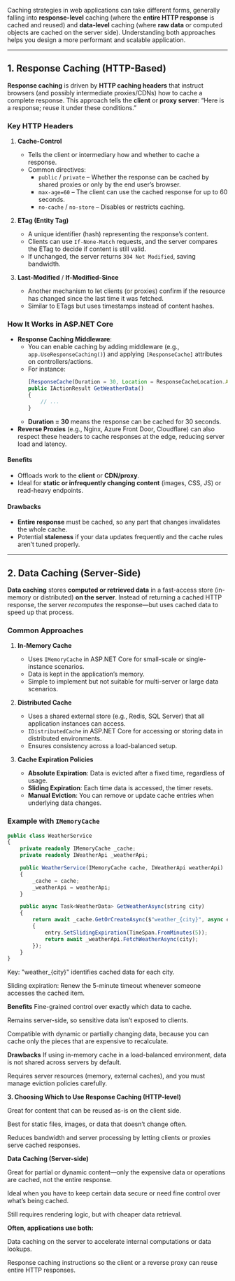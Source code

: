 Caching strategies in web applications can take different forms, generally falling into **response-level** caching (where the **entire HTTP response** is cached and reused) and **data-level** caching (where **raw data** or computed objects are cached on the server side). Understanding both approaches helps you design a more performant and scalable application.

---

## 1. Response Caching (HTTP-Based)

**Response caching** is driven by **HTTP caching headers** that instruct browsers (and possibly intermediate proxies/CDNs) how to cache a complete response. This approach tells the **client** or **proxy server**: “Here is a response; reuse it under these conditions.”  

### Key HTTP Headers

1. **Cache-Control**  
   - Tells the client or intermediary how and whether to cache a response.  
   - Common directives:
     - `public` / `private` – Whether the response can be cached by shared proxies or only by the end user’s browser.  
     - `max-age=60` – The client can use the cached response for up to 60 seconds.  
     - `no-cache` / `no-store` – Disables or restricts caching.

2. **ETag (Entity Tag)**  
   - A unique identifier (hash) representing the response’s content.  
   - Clients can use `If-None-Match` requests, and the server compares the ETag to decide if content is still valid.  
   - If unchanged, the server returns `304 Not Modified`, saving bandwidth.

3. **Last-Modified** / **If-Modified-Since**  
   - Another mechanism to let clients (or proxies) confirm if the resource has changed since the last time it was fetched.  
   - Similar to ETags but uses timestamps instead of content hashes.

### How It Works in ASP.NET Core

- **Response Caching Middleware**:  
  - You can enable caching by adding middleware (e.g., `app.UseResponseCaching()`) and applying `[ResponseCache]` attributes on controllers/actions.
  - For instance:
    ```typescript
    [ResponseCache(Duration = 30, Location = ResponseCacheLocation.Any)]
    public IActionResult GetWeatherData()
    {
        // ...
    }
    ```
  - **Duration = 30** means the response can be cached for 30 seconds.  
- **Reverse Proxies** (e.g., Nginx, Azure Front Door, Cloudflare) can also respect these headers to cache responses at the edge, reducing server load and latency.

#### Benefits
- Offloads work to the **client** or **CDN/proxy**.  
- Ideal for **static or infrequently changing content** (images, CSS, JS) or read-heavy endpoints.

#### Drawbacks
- **Entire response** must be cached, so any part that changes invalidates the whole cache.  
- Potential **staleness** if your data updates frequently and the cache rules aren’t tuned properly.


---

## 2. Data Caching (Server-Side)

**Data caching** stores **computed or retrieved data** in a fast-access store (in-memory or distributed) **on the server**. Instead of returning a cached HTTP response, the server *recomputes* the response—but uses cached data to speed up that process.

### Common Approaches

1. **In-Memory Cache**  
   - Uses `IMemoryCache` in ASP.NET Core for small-scale or single-instance scenarios.  
   - Data is kept in the application’s memory.  
   - Simple to implement but not suitable for multi-server or large data scenarios.

2. **Distributed Cache**  
   - Uses a shared external store (e.g., Redis, SQL Server) that all application instances can access.  
   - `IDistributedCache` in ASP.NET Core for accessing or storing data in distributed environments.  
   - Ensures consistency across a load-balanced setup.

3. **Cache Expiration Policies**  
   - **Absolute Expiration**: Data is evicted after a fixed time, regardless of usage.  
   - **Sliding Expiration**: Each time data is accessed, the timer resets.  
   - **Manual Eviction**: You can remove or update cache entries when underlying data changes.

### Example with `IMemoryCache`

```typescript
public class WeatherService
{
    private readonly IMemoryCache _cache;
    private readonly IWeatherApi _weatherApi;

    public WeatherService(IMemoryCache cache, IWeatherApi weatherApi)
    {
        _cache = cache;
        _weatherApi = weatherApi;
    }

    public async Task<WeatherData> GetWeatherAsync(string city)
    {
        return await _cache.GetOrCreateAsync($"weather_{city}", async entry =>
        {
            entry.SetSlidingExpiration(TimeSpan.FromMinutes(5));
            return await _weatherApi.FetchWeatherAsync(city);
        });
    }
}
```

Key: "weather_{city}" identifies cached data for each city.

Sliding expiration: Renew the 5-minute timeout whenever someone accesses the cached item.

**Benefits**
Fine-grained control over exactly which data to cache.

Remains server-side, so sensitive data isn’t exposed to clients.

Compatible with dynamic or partially changing data, because you can cache only the pieces that are expensive to recalculate.

**Drawbacks**
If using in-memory cache in a load-balanced environment, data is not shared across servers by default.

Requires server resources (memory, external caches), and you must manage eviction policies carefully.

**3. Choosing Which to Use
Response Caching (HTTP-level)**

Great for content that can be reused as-is on the client side.

Best for static files, images, or data that doesn’t change often.

Reduces bandwidth and server processing by letting clients or proxies serve cached responses.

**Data Caching (Server-side)**

Great for partial or dynamic content—only the expensive data or operations are cached, not the entire response.

Ideal when you have to keep certain data secure or need fine control over what’s being cached.

Still requires rendering logic, but with cheaper data retrieval.

**Often, applications use both:**

Data caching on the server to accelerate internal computations or data lookups.

Response caching instructions so the client or a reverse proxy can reuse entire HTTP responses.